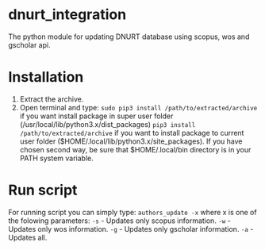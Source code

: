 # dnurt_integration
The python module for updating DNURT database using scopus, wos and gscholar api.
# Installation
1. Extract the archive.
2. Open terminal and type:
    `sudo pip3 install /path/to/extracted/archive` if you want install package in super user folder  (/usr/local/lib/python3.x/dist_packages)
    `pip3 install /path/to/extracted/archive` if you want to install package to current user folder ($HOME/.local/lib/python3.x/site_packages). 
    If you have chosen second way, be sure that $HOME/.local/bin directory is in your PATH system variable.
# Run script
For running script you can simply type:
`authors_update -x` where x is one of the folowing parameters:
`-s` - Updates only scopus information.
`-w` - Updates only wos information. 
`-g` - Updates only gscholar information.
`-a` - Updates all.